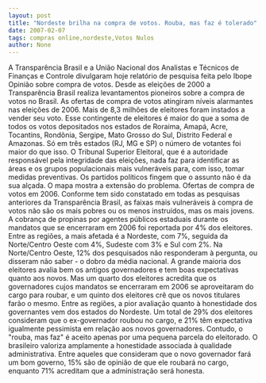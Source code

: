 ```yaml
---
layout: post
title: "Nordeste brilha na compra de votos. Rouba, mas faz é tolerado"
date: 2007-02-07
tags: compras online,nordeste,Votos Nulos
author: None
---
```

A Transparência Brasil e a União Nacional dos Analistas e Técnicos de Finanças e Controle divulgaram hoje relatório de pesquisa feita pelo Ibope Opinião sobre compra de votos.
Desde as eleições de 2000 a Transparência Brasil realiza levantamentos pioneiros sobre a compra de votos no Brasil. As ofertas de compra de votos atingiram níveis alarmantes nas eleições de 2006. Mais de 8,3 milhões de eleitores foram instados a vender seu voto. 
Esse contingente de eleitores é maior do que a soma de todos os votos depositados nos estados de Roraima, Amapá, Acre, Tocantins, Rondônia, Sergipe, Mato Grosso do Sul, Distrito Federal e Amazonas. Só em três estados (RJ, MG e SP) o número de votantes foi maior do que isso.
O Tribunal Superior Eleitoral, que é a autoridade responsável pela integridade das eleições, nada faz para identificar as áreas e os grupos populacionais mais vulneráveis para, com isso, tomar medidas preventivas. Os partidos políticos fingem que o assunto não é da sua alçada. O mapa mostra a extensão do problema.
Ofertas de compra de votos em 2006.
Conforme tem sido constatado em todas as pesquisas anteriores da Transparência Brasil, as faixas mais vulneráveis à compra de votos não são os mais pobres ou os menos instruídos, mas os mais jovens.
A cobrança de propinas por agentes públicos estaduais durante os mandatos que se encerraram em 2006 foi reportada por 4% dos eleitores. 
Entre as regiões, a mais afetada é a Nordeste, com 7%, seguida da Norte/Centro Oeste com 4%, Sudeste com 3% e Sul com 2%. Na Norte/Centro Oeste, 12% dos pesquisados não responderam à pergunta, ou disseram não saber - o dobro da média nacional.
A grande maioria dos eleitores avalia bem os antigos governadores e tem boas expectativas quanto aos novos. 
Mas um quarto dos eleitores acredita que os governadores cujos mandatos se encerraram em 2006 se aproveitaram do cargo para roubar, e um quinto dos eleitores crê que os novos titulares farão o mesmo.
Entre as regiões, a pior avaliação quanto à honestidade dos governantes vem dos estados do Nordeste. Um total de 29% dos eleitores consideram que o ex-governador roubou no cargo, e 21% têm expectativa igualmente pessimista em relação aos novos governadores.
Contudo, o \"rouba, mas faz\" é aceito apenas por uma pequena parcela do eleitorado. O brasileiro valoriza amplamente a honestidade associada à qualidade administrativa. 
Entre aqueles que consideram que o novo governador fará um bom governo, 15% são de opinião de que ele roubará no cargo, enquanto 71% acreditam que a administração será honesta. 